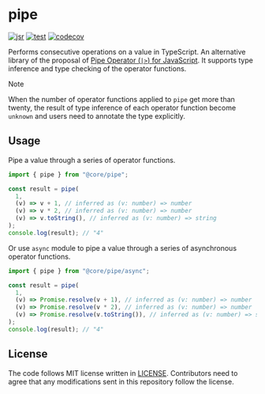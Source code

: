 # pipe

[![jsr](https://jsr.io/badges/@core/pipe)](https://jsr.io/@core/pipe)
[![test](https://github.com/jsr-core/pipe/workflows/Test/badge.svg)](https://github.com/jsr-core/pipe/actions?query=workflow%3ATest)
[![codecov](https://codecov.io/github/jsr-core/pipe/graph/badge.svg?token=pfbLRGU5AM)](https://codecov.io/github/jsr-core/pipe)

Performs consecutive operations on a value in TypeScript. An alternative library
of the proposal of [Pipe Operator (`|>`) for JavaScript]. It supports type
inference and type checking of the operator functions.

> [!NOTE]
>
> When the number of operator functions applied to `pipe` get more than twenty,
> the result of type inference of each operator function become `unknown` and
> users need to annotate the type explicitly.

[Pipe Operator (`|>`) for JavaScript]: https://github.com/tc39/proposal-pipeline-operator

## Usage

Pipe a value through a series of operator functions.

```ts
import { pipe } from "@core/pipe";

const result = pipe(
  1,
  (v) => v + 1, // inferred as (v: number) => number
  (v) => v * 2, // inferred as (v: number) => number
  (v) => v.toString(), // inferred as (v: number) => string
);
console.log(result); // "4"
```

Or use `async` module to pipe a value through a series of asynchronous operator
functions.

```ts
import { pipe } from "@core/pipe/async";

const result = pipe(
  1,
  (v) => Promise.resolve(v + 1), // inferred as (v: number) => number
  (v) => Promise.resolve(v * 2), // inferred as (v: number) => number
  (v) => Promise.resolve(v.toString()), // inferred as (v: number) => string
);
console.log(result); // "4"
```

## License

The code follows MIT license written in [LICENSE](./LICENSE). Contributors need
to agree that any modifications sent in this repository follow the license.
